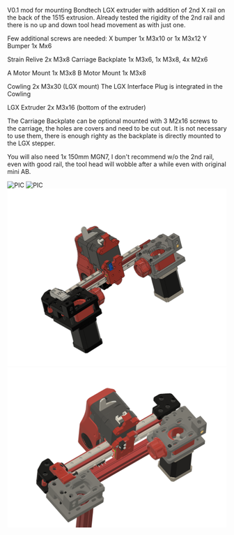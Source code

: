 V0.1 mod for mounting Bondtech LGX extruder with addition of 2nd X rail on the back of the 1515 extrusion. 
Already tested the rigidity of the 2nd rail and there is no up and down tool head movement as with just one. 

Few additional screws are needed:
X bumper 1x M3x10 or 1x M3x12
Y Bumper 1x Mx6

Strain Relive 2x M3x8
Carriage Backplate 1x M3x6, 1x M3x8, 4x M2x6

A Motor Mount 1x M3x8
B Motor Mount 1x M3x8

Cowling 2x M3x30 (LGX mount)
The LGX Interface Plug is integrated in the Cowling 

LGX Extruder 2x M3x16 (bottom of the extruder)

The Carriage Backplate can be optional mounted with 3 M2x16 screws to the carriage, the holes are covers and need to be cut out. It is not necessary to use them, there is enough righty as the backplate is directly mounted to the LGX stepper.

You will also need 1x 150mm MGN7, I don't recommend w/o the 2nd rail, even with good rail, the tool head will wobble after a while even with original mini AB.


![PIC](LGX_3.png)
![PIC](LGX_4.png)
![PIC](LGX_1.png)
![PIC](LGX_2.png)

